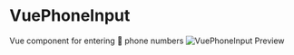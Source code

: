 # VuePhoneInput
Vue component for entering 🤙 phone numbers
![VuePhoneInput Preview](https://github.com/MitrophD/vue-phone-input/blob/master/preview.jpg)
